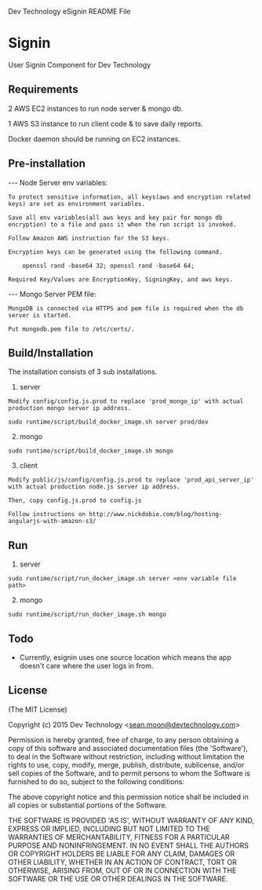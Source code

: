 Dev Technology eSignin README File

# Signin

  User Signin Component for Dev Technology
  
## Requirements
  2 AWS EC2 instances to run node server & mongo db.
  
  1 AWS S3 instance to run client code & to save daily reports.
  
  Docker daemon should be running on EC2 instances.
  
## Pre-installation
  --- Node Server env variables:
  
    To protect sensitive information, all keys(aws and encryption related keys) are set as environment variables.
  
    Save all env variables(all aws keys and key pair for mongo db encryption) to a file and pass it when the run script is invoked.
  
    Follow Amazon AWS instruction for the S3 keys. 
    
    Encryption keys can be generated using the following command.
  
    	openssl rand -base64 32; openssl rand -base64 64;
    	
    Required Key/Values are EncryptionKey, SigningKey, and aws keys.
  
  --- Mongo Server PEM file:
  
    MongoDB is connected via HTTPS and pem file is required when the db server is started. 
    
    Put mongodb.pem file to /etc/certs/.

## Build/Installation
  The installation consists of 3 sub installations.
  
  1. server
  
    Modify config/config.js.prod to replace 'prod_mongo_ip' with actual production mongo server ip address.
    
    sudo runtime/script/build_docker_image.sh server prod/dev
  	
  2. mongo
  	
    sudo runtime/script/build_docker_image.sh mongo 
  	
  3. client
  
    Modify public/js/config/config.js.prod to replace 'prod_api_server_ip' with actual production node.js server ip address.
    
    Then, copy config.js.prod to config.js
    
    Follow instructions on http://www.nickdobie.com/blog/hosting-angularjs-with-amazon-s3/
  	
## Run
  1. server
  	
    sudo runtime/script/run_docker_image.sh server <env variable file path>
  	
  2. mongo

    sudo runtime/script/run_docker_image.sh mongo
  	
## Todo

  * Currently, esignin uses one source location which means the app doesn't care where the user logs in from.  

## License 

(The MIT License)

Copyright (c) 2015 Dev Technology &lt;sean.moon@devtechnology.com&gt;

Permission is hereby granted, free of charge, to any person obtaining
a copy of this software and associated documentation files (the
'Software'), to deal in the Software without restriction, including
without limitation the rights to use, copy, modify, merge, publish,
distribute, sublicense, and/or sell copies of the Software, and to
permit persons to whom the Software is furnished to do so, subject to
the following conditions:

The above copyright notice and this permission notice shall be
included in all copies or substantial portions of the Software.

THE SOFTWARE IS PROVIDED 'AS IS', WITHOUT WARRANTY OF ANY KIND,
EXPRESS OR IMPLIED, INCLUDING BUT NOT LIMITED TO THE WARRANTIES OF
MERCHANTABILITY, FITNESS FOR A PARTICULAR PURPOSE AND NONINFRINGEMENT.
IN NO EVENT SHALL THE AUTHORS OR COPYRIGHT HOLDERS BE LIABLE FOR ANY
CLAIM, DAMAGES OR OTHER LIABILITY, WHETHER IN AN ACTION OF CONTRACT,
TORT OR OTHERWISE, ARISING FROM, OUT OF OR IN CONNECTION WITH THE
SOFTWARE OR THE USE OR OTHER DEALINGS IN THE SOFTWARE.